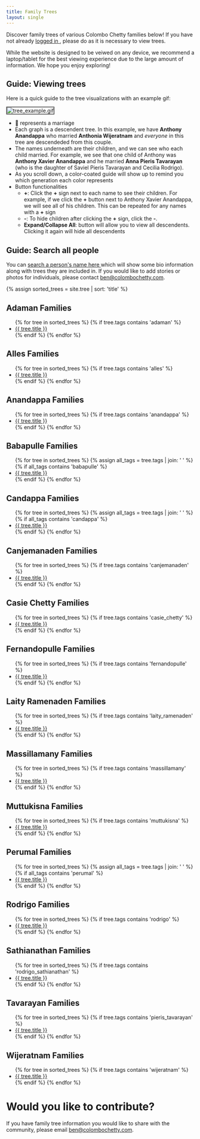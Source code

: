 ```yaml
---
title: Family Trees
layout: single
---
```


<link rel="stylesheet" href="{{ site.baseurl }}/assets/css/links.css" type="text/css">

Discover family trees of various  Colombo Chetty families below! If you have not already <a href="{{ site.baseurl }}/account" class="link">logged in </a>, please do as it is necessary to view trees.  

While the website is designed to be veiwed on any device, we recommend a laptop/tablet for the best viewing experience due to the large amount of information. We hope you enjoy exploring! 

<h2> Guide: Viewing trees </h2>

Here is a quick guide to the tree visualizations with an example gif: 

<img src="{{ '/assets/images/tree_example.gif' | prepend:site.baseurl  }}" alt="tree_example.gif" style="border: 2px solid #555">

- &#128141; represents a marriage  
- Each graph is a descendent tree. In this example, we have **Anthony Anandappa** who married **Anthonia Wijeratnam** and *everyone* in this tree are descendeded from this couple. 
- The names underneath are their children, and we can see who each child married. For example, we see that one child of Anthony was **Anthony Xavier Anandappa** and he married **Anna Pieris Tavarayan** (who is the daughter of Saviel Pieris Tavarayan and Cecilia Rodrigo). 
- As you scroll down, a color-coated guide will show up to remind you which generation each color represents 
- Button functionalities
	- **+**: Click the **+** sign next to each name to see their children. For example, if we click the **+** button next to Anthony Xavier Anandappa, we will see all of his children. This can be repeated for any names with a **+** sign 
	- **-**: To hide children after clicking the **+** sign, click the **-**. 
	- **Expand/Collapse All**: button will allow you to view all descendents. Clicking it again will hide all descendents

<h2> Guide: Search all people </h2>
You can <a href="{{ site.baseurl }}/people" class="link"> search a person's name here </a>
  which will show some bio information along with trees they are included in. If you would like to add stories or photos for individuals, please contact <a href = "mailto: ben@colombochetty.com"  class="link">ben@colombochetty.com</a>. 

{% assign sorted_trees = site.tree | sort: 'title' %}

<h2> Adaman Families </h2>
<ul>
{% for tree in sorted_trees %}
  {% if tree.tags contains 'adaman' %}
  	<li> <a href="{{ tree.url | prepend:site.baseurl }}" class="link">{{ tree.title }}</a></li>
  {% endif %}
{% endfor %}
</ul>

<h2> Alles Families </h2>
<ul>
{% for tree in sorted_trees %}
  {% if tree.tags contains 'alles' %}
  	<li> <a href="{{ tree.url | prepend:site.baseurl }}" Class="link">{{ tree.title }}</a></li>
  {% endif %}
{% endfor %}
</ul>

<h2> Anandappa Families </h2>
<ul>
{% for tree in sorted_trees %}
  {% if tree.tags contains 'anandappa' %}
  	<li> <a href="{{ tree.url | prepend:site.baseurl }}" class="link">{{ tree.title }}</a></li>
  {% endif %}
{% endfor %}
</ul>

<h2> Babapulle Families </h2>
<ul>
{% for tree in sorted_trees %}
  {% assign all_tags = tree.tags | join: ' ' %}
  {% if all_tags contains 'babapulle' %}
  	<li> <a href="{{ tree.url | prepend:site.baseurl }}" class="link">{{ tree.title }}</a></li>
  {% endif %}
{% endfor %}
</ul>

<h2> Candappa Families </h2>
<ul>
{% for tree in sorted_trees %}
  {% assign all_tags = tree.tags | join: ' ' %}
  {% if all_tags contains 'candappa' %}
  	<li> <a href="{{ tree.url | prepend:site.baseurl }}" class="link">{{ tree.title }}</a></li>
  {% endif %}
{% endfor %}
</ul>

<h2> Canjemanaden Families </h2>
<ul>
{% for tree in sorted_trees %}
  {% if tree.tags contains 'canjemanaden' %}
  	<li> <a href="{{ tree.url | prepend:site.baseurl }}" class="link">{{ tree.title }}</a></li>
  {% endif %}
{% endfor %}
</ul>

<h2> Casie Chetty Families </h2>
<ul>
{% for tree in sorted_trees %}
  {% if tree.tags contains 'casie_chetty' %}
  	<li> <a href="{{ tree.url | prepend:site.baseurl }}" class="link">{{ tree.title }}</a></li>
  {% endif %}
{% endfor %}
</ul>

<h2> Fernandopulle Families </h2>
<ul>
{% for tree in sorted_trees %}
  {% if tree.tags contains 'fernandopulle' %}
  	<li> <a href="{{ tree.url | prepend:site.baseurl }}" class="link">{{ tree.title }}</a></li>
  {% endif %}
{% endfor %}
</ul>

<h2> Laity Ramenaden Families </h2>
<ul>
{% for tree in sorted_trees %}
  {% if tree.tags contains 'laity_ramenaden' %}
  	<li> <a href="{{ tree.url | prepend:site.baseurl }}" class="link">{{ tree.title }}</a></li>
  {% endif %}
{% endfor %}
</ul>


<h2> Massillamany Families </h2>
<ul>
{% for tree in sorted_trees %}
  {% if tree.tags contains 'massillamany' %}
  	<li> <a href="{{ tree.url | prepend:site.baseurl }}" class="link">{{ tree.title }}</a></li>
  {% endif %}
{% endfor %}
</ul>


<h2> Muttukisna Families </h2>
<ul>
{% for tree in sorted_trees %}
  {% if tree.tags contains 'muttukisna' %}
  	<li> <a href="{{ tree.url | prepend:site.baseurl }}" class="link">{{ tree.title }}</a></li>
  {% endif %}
{% endfor %}
</ul>


<h2> Perumal Families </h2>
<ul>
{% for tree in sorted_trees %}
  {% assign all_tags = tree.tags | join: ' ' %}
  {% if all_tags contains 'perumal' %}
  	<li> <a href="{{ tree.url | prepend:site.baseurl }}" class="link">{{ tree.title }}</a></li>
  {% endif %}
{% endfor %}
</ul>

<h2> Rodrigo Families </h2>
<ul>
{% for tree in sorted_trees %}
  {% if tree.tags contains 'rodrigo' %}
  	<li> <a href="{{ tree.url | prepend:site.baseurl }}" class="link">{{ tree.title }}</a></li>
  {% endif %}
{% endfor %}
</ul>

<h2> Sathianathan Families </h2>
<ul>
{% for tree in sorted_trees %}
  {% if tree.tags contains 'rodrigo_sathianathan' %}
  	<li> <a href="{{ tree.url | prepend:site.baseurl }}" class="link">{{ tree.title }}</a></li>
  {% endif %}
{% endfor %}
</ul>


<h2> Tavarayan Families </h2>
<ul>
{% for tree in sorted_trees %}
  {% if tree.tags contains 'pieris_tavarayan' %}
  	<li> <a href="{{ tree.url | prepend:site.baseurl }}" class="link">{{ tree.title }}</a></li>
  {% endif %}
{% endfor %}
</ul>

<h2> Wijeratnam Families </h2>
<ul>
{% for tree in sorted_trees %}
  {% if tree.tags contains 'wijeratnam' %}
  	<li> <a href="{{ tree.url | prepend:site.baseurl }}" class="link">{{ tree.title }}</a></li>
  {% endif %}
{% endfor %}
</ul>

<h1> Would you like to contribute? </h1>
If you have family tree information you would like to share with the community, please email <a href = "mailto: ben@colombochetty.com"  class="link">ben@colombochetty.com</a>. 
